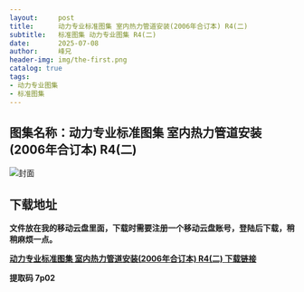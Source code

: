 ```yaml
---
layout:     post
title:      动力专业标准图集 室内热力管道安装(2006年合订本) R4(二)
subtitle:   标准图集 动力专业图集 R4(二)
date:       2025-07-08
author:     峰兄
header-img: img/the-first.png
catalog: true
tags:
- 动力专业图集
- 标准图集
---
```

## 图集名称：动力专业标准图集 室内热力管道安装(2006年合订本) R4(二)
![封面](https://pic1.imgdb.cn/item/6867955158cb8da5c88fcc1a.jpg)


## 下载地址 ##
**文件放在我的移动云盘里面，下载时需要注册一个移动云盘账号，登陆后下载，稍稍麻烦一点。**  
  
[**动力专业标准图集 室内热力管道安装(2006年合订本) R4(二) 下载链接**](https://caiyun.139.com/w/i/2nQQToKcUSkmv)


**提取码 7p02**


